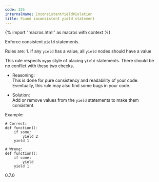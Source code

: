 ```yaml
---
code: 325
internalName: InconsistentYieldViolation
title: Found inconsistent yield statement
---
```


{% import "macros.html" as macros with context %}

Enforce consistent `yield` statements.

Rules are: 1. if any `yield` has a value, all `yield` nodes should have
a value

This rule respects `mypy` style of placing `yield` statements. There
should be no conflict with these two checks.

  - Reasoning:  
    This is done for pure consistency and readability of your code.
    Eventually, this rule may also find some bugs in your code.

  - Solution:  
    Add or remove values from the `yield` statements to make them
    consistent.

Example:

    # Correct:
    def function():
        if some:
            yield 2
        yield 1
    
    # Wrong:
    def function():
        if some:
            yield
        yield 1

<div class="versionadded">

0.7.0

</div>